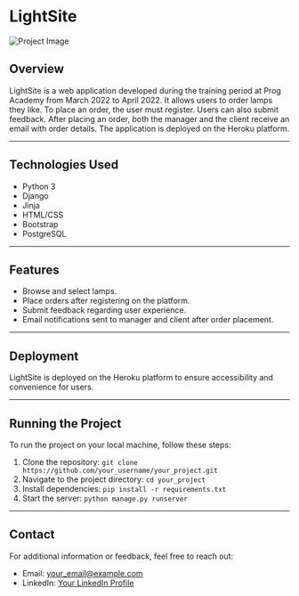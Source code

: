 # LightSite

![Project Image]([link/to/your/image.png](https://media.licdn.com/dms/image/D4D2DAQEG8Pk2jGKy4w/profile-treasury-image-shrink_1920_1920/0/1698573272787?e=1701529200&v=beta&t=dVMazQy9p0pAn-84XJ2ujEny92gAVoji58TJOZfYrZw))

## Overview

LightSite is a web application developed during the training period at Prog Academy from March 2022 to April 2022. It allows users to order lamps they like. To place an order, the user must register. Users can also submit feedback. After placing an order, both the manager and the client receive an email with order details. The application is deployed on the Heroku platform.

---

## Technologies Used

- Python 3
- Django
- Jinja
- HTML/CSS
- Bootstrap
- PostgreSQL

---

## Features

- Browse and select lamps.
- Place orders after registering on the platform.
- Submit feedback regarding user experience.
- Email notifications sent to manager and client after order placement.

---

## Deployment

LightSite is deployed on the Heroku platform to ensure accessibility and convenience for users.

---

## Running the Project

To run the project on your local machine, follow these steps:

1. Clone the repository: `git clone https://github.com/your_username/your_project.git`
2. Navigate to the project directory: `cd your_project`
3. Install dependencies: `pip install -r requirements.txt`
4. Start the server: `python manage.py runserver`

---

## Contact

For additional information or feedback, feel free to reach out:
- Email: your_email@example.com
- LinkedIn: [Your LinkedIn Profile](https://www.linkedin.com/in/your_profile)

